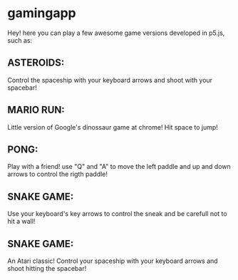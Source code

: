 # gamingapp
Hey! here you can play a few awesome game versions developed in p5.js, such as:

## ASTEROIDS:

Control the spaceship with your keyboard arrows and shoot with your spacebar! 

## MARIO RUN:

Little version of Google's dinossaur game at chrome! Hit space to jump!

## PONG:

Play with a friend! use "Q" and "A" to move the left paddle and up and down arrows to control the rigth paddle! 

## SNAKE GAME:

Use your keyboard's key arrows to control the sneak and be carefull not to hit a wall!

## SNAKE GAME:

An Atari classic! Control your spaceship with your keyboard arrows and shoot hitting the spacebar! 
